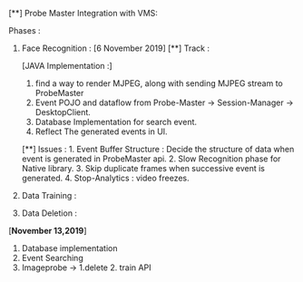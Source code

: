 [**] Probe Master Integration with VMS:
	
Phases : 
1. Face Recognition : [6 November 2019]
	[**] Track : 

	[JAVA Implementation :]
	1. find a way to render MJPEG, along with sending MJPEG stream to ProbeMaster 	
	2. Event POJO and dataflow from Probe-Master -> Session-Manager -> DesktopClient.
	3. Database Implementation for search event.
	4. Reflect The generated events in UI. 

	[**] Issues : 
		1. Event Buffer Structure : Decide the structure of data when event is generated in ProbeMaster api. 
		2. Slow Recognition phase for Native library. 
		3. Skip duplicate frames when successive event is generated. 
		4. Stop-Analytics : video freezes.

2. Data Training : 
		
3. Data Deletion : 



[**November 13,2019**]
1. Database implementation
2. Event Searching
3. Imageprobe -> 1.delete 2. train API

